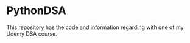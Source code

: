 # PythonDSA
This repository has the code and information regarding with one of my Udemy DSA course.
